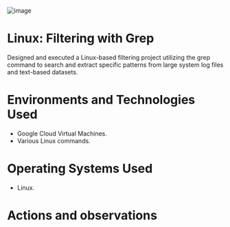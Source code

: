![image](https://github.com/user-attachments/assets/09fb938b-03bf-4fb0-aca2-99b2b21024b0)


# Linux: Filtering with Grep
Designed and executed a Linux-based filtering project utilizing the grep command to search and extract specific patterns from large system log files and text-based datasets.

# Environments and Technologies Used</h2>
- Google Cloud Virtual Machines.
- Various Linux commands.

# Operating Systems Used </h2>
- Linux.

# Actions and observations
